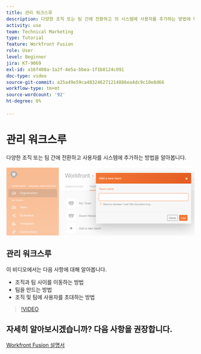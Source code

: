 ```yaml
---
title: 관리 워크스루
description: 다양한 조직 또는 팀 간에 전환하고 의 시스템에 사용자를 추가하는 방법에 대해 알아봅니다. [!DNL Adobe Workfront Fusion].
activity: use
team: Technical Marketing
type: Tutorial
feature: Workfront Fusion
role: User
level: Beginner
jira: KT-9069
exl-id: a16f408a-1a2f-4e5a-bbea-1f1b8124c091
doc-type: video
source-git-commit: a25a49e59ca483246271214886ea4dc9c10e8d66
workflow-type: tm+mt
source-wordcount: '92'
ht-degree: 0%

---
```


# 관리 워크스루

다양한 조직 또는 팀 간에 전환하고 사용자를 시스템에 추가하는 방법을 알아봅니다.

![오류 처리가 있는 시나리오 이미지](assets/workfront-fusion-administration-1.png)

## 관리 워크스루

이 비디오에서는 다음 사항에 대해 알아봅니다.

* 조직과 팀 사이를 이동하는 방법
* 팀을 만드는 방법
* 조직 및 팀에 사용자를 초대하는 방법

>[!VIDEO](https://video.tv.adobe.com/v/335310/?quality=12&learn=on)

## 자세히 알아보시겠습니까? 다음 사항을 권장합니다.

[Workfront Fusion 설명서](https://experienceleague.adobe.com/docs/workfront/using/adobe-workfront-fusion/workfront-fusion-2.html?lang=en)
